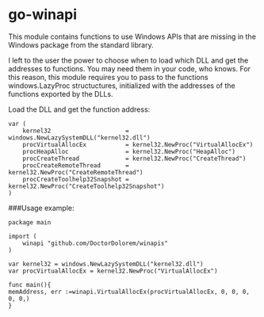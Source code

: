 # go-winapi
This module contains functions to use Windows APIs that are missing in the Windows package from the standard library.

I left to the user the power to choose when to load which DLL and get the addresses to functions. You may need them in your code, who knows.
For this reason, this module requires you to pass to the functions windows.LazyProc structuctures, initialized with the addresses of the functions exported by the DLLs.

Load the DLL and get the function address:

```
var (
	kernel32                     = windows.NewLazySystemDLL("kernel32.dll")
	procVirtualAllocEx           = kernel32.NewProc("VirtualAllocEx")
	procHeapAlloc                = kernel32.NewProc("HeapAlloc")
	procCreateThread             = kernel32.NewProc("CreateThread")
	procCreateRemoteThread       = kernel32.NewProc("CreateRemoteThread")
	procCreateToolhelp32Snapshot = kernel32.NewProc("CreateToolhelp32Snapshot")
)
```
###Usage example:

```
package main

import (
	winapi "github.com/DoctorDolorem/winapis"
)

var kernel32 = windows.NewLazySystemDLL("kernel32.dll")
var procVirtualAllocEx = kernel32.NewProc("VirtualAllocEx")

func main(){
memAddress, err :=winapi.VirtualAllocEx(procVirtualAllocEx, 0, 0, 0, 0, 0,)
}
```
